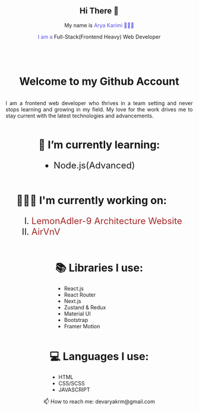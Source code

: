 <html>
    <body>
        <header
            style="display: flex; flex-direction: column; align-items: center"
        >
            <nav>
                <div style="text-align: center">
                    <h1>Hi There 👋</h1>
                </div>
                <div style="text-align: center">
                    <p>
                        My name is
                        <span style="color: #5651e5"> Arya Karimi 👨🏻‍🦲</span>
                    </p>
                </div>
                <div style="text-align: center">
                <span style="color: #5651e5">
                        I am a
                </span>
                        <span > Full-Stack(Frontend Heavy) Web Developer</span>
                </div>
            </nav>
        </header>

<main style="display: flex; flex-direction: column; align-items: center">
    <div style="max-width: 80vw;text-align: center;display: flex;justify-content: center;align-items: center;"
            >
                <h1 class="welcome">
                    Welcome to my
                    <span>Github Account</span>
                </h1>
            </div>

<div class="profile" style="max-width: 80vw; text-align: justify">
                <p >
                    I am a frontend web developer who thrives in a team setting and never stops learning and growing in my field. My love for the work drives me to stay current with the latest technologies and advancements.
                </p>
            </div>

<div>
                <h1>🌱 I’m currently learning:</h1>
                <ul style="font-size: 1.5rem">
                    <li>Node.js(Advanced)</li>
                </ul>
            </div>
              <div>
                <h1>👨🏻‍💻 I'm currently working on:</h1>
                <ul
                    style="
                        font-size: 1.5rem;
                        list-style-type: upper-roman;
                    "
                >
                    <li>
                        <a
                            href="https://github.com/aryakrm/lemonAdler.git"
                            style="text-decoration: none; color: brown"
                        >
                            LemonAdler-9 Architecture Website
                        </a>
                    </li>
                    <li>
                        <a
                            href="https://github.com/aiman99aleryany/airvnv.git"
                            style="text-decoration: none; color: brown"
                        >
                            AirVnV
                        </a>
                    </li>
                </ul>
            </div>
            <div>
              <h1>📚 Libraries I use:</h1>
              <ul>
                <li>React.js</li>
                <li>React Router</li>
                <li>Next.js</li>
                <li>Zustand & Redux</li>
                <li>Material UI</li>
                <li>Bootstrap</li>
                <li>Framer Motion</li>
              </ul>
            </div>
            <div>
            <h1>💻 Languages I use:</h1>
            <ul>
                <li>HTML</li>
                <li>CSS/SCSS</li>
                <li>JAVASCRIPT</li>
            </ul>
            </div>
        </main>

  <footer
            style="display: flex; flex-direction: column; align-items: center"
        >
            <div>📫 How to reach me: devaryakrm@gmail.com</div>
        </footer>
    </body>

</html>

<!---
aryakrm/aryakrm is a ✨ special ✨ repository because its `README.md` (this file) appears on your GitHub profile.
You can click the Preview link to take a look at your changes.
--->
